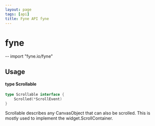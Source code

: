 ```yaml
---
layout: page
tags: [api]
title: Fyne API fyne
---
```


# fyne
--
    import "fyne.io/fyne"

## Usage

#### type Scrollable

```go
type Scrollable interface {
	Scrolled(*ScrollEvent)
}
```

Scrollable describes any CanvasObject that can also be scrolled. This is mostly
used to implement the widget.ScrollContainer.
